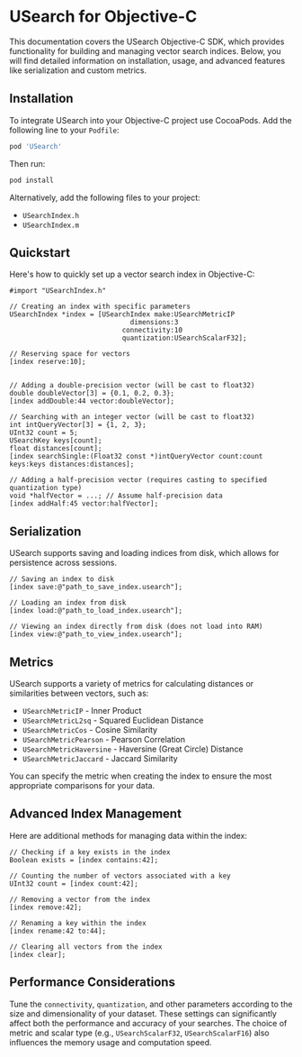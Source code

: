 # USearch for Objective-C

This documentation covers the USearch Objective-C SDK, which provides functionality for building and managing vector search indices.
Below, you will find detailed information on installation, usage, and advanced features like serialization and custom metrics.

## Installation

To integrate USearch into your Objective-C project use CocoaPods.
Add the following line to your `Podfile`:

```ruby
pod 'USearch'
```

Then run:

```sh
pod install
```

Alternatively, add the following files to your project:

- `USearchIndex.h`
- `USearchIndex.m`

## Quickstart

Here's how to quickly set up a vector search index in Objective-C:

```objc
#import "USearchIndex.h"

// Creating an index with specific parameters
USearchIndex *index = [USearchIndex make:USearchMetricIP 
                              dimensions:3 
                            connectivity:10 
                            quantization:USearchScalarF32];

// Reserving space for vectors
[index reserve:10];


// Adding a double-precision vector (will be cast to float32)
double doubleVector[3] = {0.1, 0.2, 0.3};
[index addDouble:44 vector:doubleVector];

// Searching with an integer vector (will be cast to float32)
int intQueryVector[3] = {1, 2, 3};
UInt32 count = 5;
USearchKey keys[count];
float distances[count];
[index searchSingle:(Float32 const *)intQueryVector count:count keys:keys distances:distances];

// Adding a half-precision vector (requires casting to specified quantization type)
void *halfVector = ...; // Assume half-precision data
[index addHalf:45 vector:halfVector];
```

## Serialization

USearch supports saving and loading indices from disk, which allows for persistence across sessions.

```objc
// Saving an index to disk
[index save:@"path_to_save_index.usearch"];

// Loading an index from disk
[index load:@"path_to_load_index.usearch"];

// Viewing an index directly from disk (does not load into RAM)
[index view:@"path_to_view_index.usearch"];
```

## Metrics

USearch supports a variety of metrics for calculating distances or similarities between vectors, such as:

- `USearchMetricIP` - Inner Product
- `USearchMetricL2sq` - Squared Euclidean Distance
- `USearchMetricCos` - Cosine Similarity
- `USearchMetricPearson` - Pearson Correlation
- `USearchMetricHaversine` - Haversine (Great Circle) Distance
- `USearchMetricJaccard` - Jaccard Similarity

You can specify the metric when creating the index to ensure the most appropriate comparisons for your data.

## Advanced Index Management

Here are additional methods for managing data within the index:

```objc
// Checking if a key exists in the index
Boolean exists = [index contains:42];

// Counting the number of vectors associated with a key
UInt32 count = [index count:42];

// Removing a vector from the index
[index remove:42];

// Renaming a key within the index
[index rename:42 to:44];

// Clearing all vectors from the index
[index clear];
```

## Performance Considerations

Tune the `connectivity`, `quantization`, and other parameters according to the size and dimensionality of your dataset. These settings can significantly affect both the performance and accuracy of your searches. The choice of metric and scalar type (e.g., `USearchScalarF32`, `USearchScalarF16`) also influences the memory usage and computation speed.
